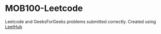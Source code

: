 # MOB100-Leetcode
Leetcode and GeeksForGeeks problems submitted correctly.
Created using [LeetHub](https://github.com/QasimWani/LeetHub)
